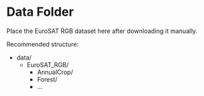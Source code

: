 # Data Folder

Place the EuroSAT RGB dataset here after downloading it manually.

Recommended structure:
- data/
  - EuroSAT_RGB/
    - AnnualCrop/
    - Forest/
    - ...